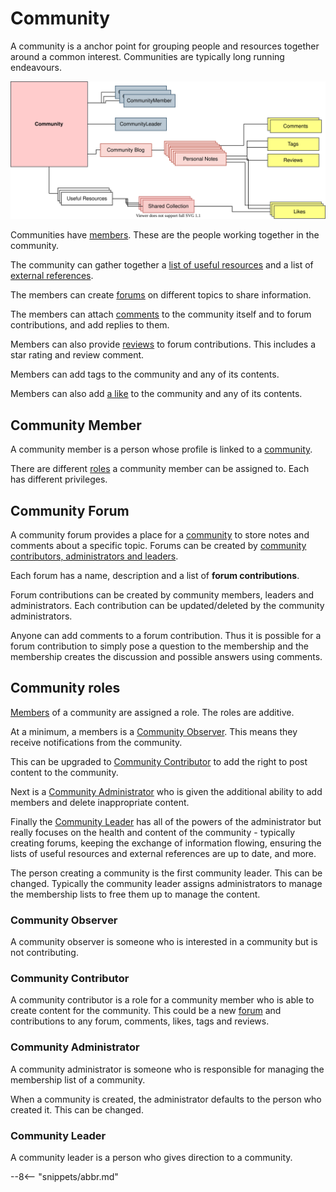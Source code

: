<!-- SPDX-License-Identifier: CC-BY-4.0 -->
<!-- Copyright Contributors to the ODPi Egeria project. -->


# Community

A community is a anchor point for grouping people and resources together around a common interest.
Communities are typically long running endeavours.

![Community](community.svg)

Communities have [members](#community-member).  These are the people working together in the
community.

The community can gather together a [list of useful resources](useful-resource.md)
and a list of [external references](external-reference.md).

The members can create [forums](#community-forum) on different topics to share information.

The members can attach [comments](comment.md) to the community itself and to forum
contributions, and add replies to them.

Members can also provide [reviews](review.md) to forum contributions.  This includes a star rating and
review comment.

Members can add tags to the community and any of its contents.

Members can also add [a like](like.md) to the community and any of its contents.

## Community Member

A community member is a person whose profile is linked to a [community](community.md).

There are different [roles](#community-roles) a community member can be assigned to.
Each has different privileges.

## Community Forum

A community forum provides a place for a [community](community.md) to store notes and comments
about a specific topic.  Forums can be
created by [community contributors, administrators and leaders](community-roles.md).

Each forum has a name, description and a list of
**forum contributions**.
 
Forum contributions can be created by community members, leaders and administrators.
Each contribution can be updated/deleted by the community administrators.

Anyone can add comments to a forum contribution.  Thus it is
possible for a forum contribution to simply pose a question to the membership
and the membership creates the discussion and possible answers using comments.

## Community roles

[Members](#community-member) of a community are assigned a role.
The roles are additive.

At a minimum, a members is a [Community Observer](#community-observer).
This means they receive notifications from the community.

This can be upgraded to [Community Contributor](#community-contributor)
to add the right to post content to the community.

Next is a [Community Administrator](#community-administrator)
who is given the additional ability to add members and delete inappropriate content.

Finally the [Community Leader](#community-leader) has all of the powers of
the administrator but really focuses on the health and content of the community - typically
creating forums, keeping the exchange of information flowing, ensuring the
lists of useful resources and external references are up to date, and more.


The person creating a community is the first community leader.
This can be changed.
Typically the community leader assigns administrators to manage the membership lists to free them up
to manage the content.

### Community Observer

A community observer is someone who is interested in a community but is not contributing.

### Community Contributor

A community contributor is a role for a community member 
who is able to create content for the community.
This could be a new [forum](#community-forum) and contributions to any forum, 
comments, likes, tags and reviews.

### Community Administrator

A community administrator is someone who is responsible for managing the membership list of a community.

When a community is created, the administrator defaults to the person who created it.
This can be changed.

### Community Leader

A community leader is a person who gives direction to a community.


--8<-- "snippets/abbr.md"